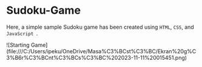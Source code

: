 # Sudoku-Game
Here, a simple sample Sudoku game has been created using `HTML`, `CSS`, and `JavaScript `.

![Starting Game] (file:///C:/Users/ipeku/OneDrive/Masa%C3%BCst%C3%BC/Ekran%20g%C3%B6r%C3%BCnt%C3%BCs%C3%BC%202023-11-11%20015451.png)
